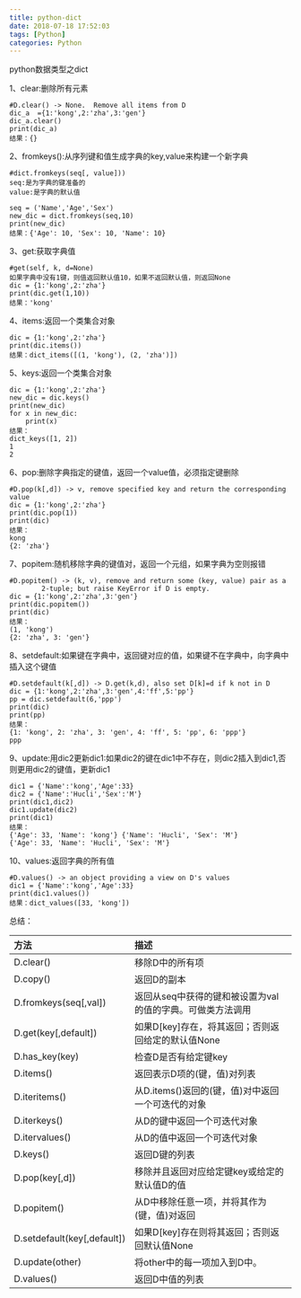 ```yaml
---
title: python-dict
date: 2018-07-18 17:52:03
tags: [Python]
categories: Python
---
```

python数据类型之dict
<!-- more -->
1、clear:删除所有元素
```
#D.clear() -> None.  Remove all items from D
dic_a  ={1:'kong',2:'zha',3:'gen'}
dic_a.clear()
print(dic_a)
结果：{}
```

2、fromkeys():从序列键和值生成字典的key,value来构建一个新字典
```
#dict.fromkeys(seq[, value]))
seq:是为字典的键准备的
value:是字典的默认值

seq = ('Name','Age','Sex')
new_dic = dict.fromkeys(seq,10)
print(new_dic)
结果：{'Age': 10, 'Sex': 10, 'Name': 10}
```
3、get:获取字典值
```
#get(self, k, d=None)
如果字典中没有1键，则值返回默认值10，如果不返回默认值，则返回None
dic = {1:'kong',2:'zha'}
print(dic.get(1,10))
结果：'kong'
```
4、items:返回一个类集合对象
```
dic = {1:'kong',2:'zha'}
print(dic.items())
结果：dict_items([(1, 'kong'), (2, 'zha')])
```
5、keys:返回一个类集合对象
```
dic = {1:'kong',2:'zha'}
new_dic = dic.keys()
print(new_dic)
for x in new_dic:
    print(x)
结果：
dict_keys([1, 2])
1
2
```
6、pop:删除字典指定的键值，返回一个value值，必须指定键删除
```
#D.pop(k[,d]) -> v, remove specified key and return the corresponding value
dic = {1:'kong',2:'zha'}
print(dic.pop(1))
print(dic)
结果：
kong
{2: 'zha'}
```
7、popitem:随机移除字典的键值对，返回一个元组，如果字典为空则报错
```
#D.popitem() -> (k, v), remove and return some (key, value) pair as a
        2-tuple; but raise KeyError if D is empty.
dic = {1:'kong',2:'zha',3:'gen'}
print(dic.popitem())
print(dic)
结果：
(1, 'kong')
{2: 'zha', 3: 'gen'}
```
8、setdefault:如果键在字典中，返回键对应的值，如果键不在字典中，向字典中插入这个键值
```
#D.setdefault(k[,d]) -> D.get(k,d), also set D[k]=d if k not in D
dic = {1:'kong',2:'zha',3:'gen',4:'ff',5:'pp'}
pp = dic.setdefault(6,'ppp')
print(dic)
print(pp)
结果：
{1: 'kong', 2: 'zha', 3: 'gen', 4: 'ff', 5: 'pp', 6: 'ppp'}
ppp
```
9、update:用dic2更新dic1:如果dic2的键在dic1中不存在，则dic2插入到dic1,否则更用dic2的键值，更新dic1
```
dic1 = {'Name':'kong','Age':33}
dic2 = {'Name':'Hucli','Sex':'M'}
print(dic1,dic2)
dic1.update(dic2)
print(dic1)
结果：
{'Age': 33, 'Name': 'kong'} {'Name': 'Hucli', 'Sex': 'M'}
{'Age': 33, 'Name': 'Hucli', 'Sex': 'M'}
```
10、values:返回字典的所有值
```
#D.values() -> an object providing a view on D's values
dic1 = {'Name':'kong','Age':33}
print(dic1.values())
结果：dict_values([33, 'kong'])
```
总结：

方法|描述  
:----|:---
D.clear()                         |移除D中的所有项  
D.copy()                          |返回D的副本  
D.fromkeys(seq[,val])             |返回从seq中获得的键和被设置为val的值的字典。可做类方法调用  
D.get(key[,default])              |如果D[key]存在，将其返回；否则返回给定的默认值None  
D.has_key(key)                    |检查D是否有给定键key  
D.items()                         |返回表示D项的(键，值)对列表  
D.iteritems()                     |从D.items()返回的(键，值)对中返回一个可迭代的对象  
D.iterkeys()                      |从D的键中返回一个可迭代对象  
D.itervalues()                    |从D的值中返回一个可迭代对象  
D.keys()                          |返回D键的列表  
D.pop(key[,d])                    |移除并且返回对应给定键key或给定的默认值D的值  
D.popitem()                       |从D中移除任意一项，并将其作为(键，值)对返回  
D.setdefault(key[,default])       |如果D[key]存在则将其返回；否则返回默认值None  
D.update(other)                   |将other中的每一项加入到D中。  
D.values()                        |返回D中值的列表